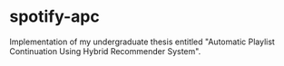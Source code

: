 # spotify-apc
Implementation of my undergraduate thesis entitled "Automatic Playlist Continuation Using Hybrid Recommender System".
